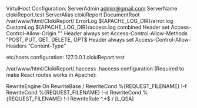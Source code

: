 

VirtulHost Configuration:
<VirtualHost :80>
ServerAdmin admin@gmail.com
ServerName clokiReport.test
ServerAlias clokiReport
DocumentRoot /var/www/html/ClokiReport/
ErrorLog ${APACHE_LOG_DIR}/error.log
CustomLog ${APACHE_LOG_DIR}/access.log combined
Header set Access-Control-Allow-Origin ""
Header always set Access-Control-Allow-Methods "POST, PUT, GET, DELETE, OPT$
Header always set Access-Control-Allow-Headers “Content-Type”
</VirtualHost>

etc/hosts configuration:
127.0.0.1 clokiReport.test

/var/www/html/ClokiReport/.haccess
.haccess configuration (Required to make React routes works in Apache):

RewriteEngine On
RewriteBase /
RewriteCond %{REQUEST_FILENAME} !-f
RewriteCond %{REQUEST_FILENAME} !-d
RewriteCond %{REQUEST_FILENAME} !-l
RewriteRule ^.*$ / [L,QSA]
